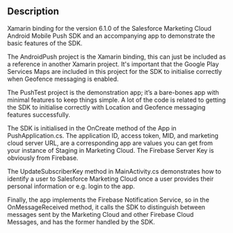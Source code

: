 ## Description

Xamarin binding for the version 6.1.0 of the Salesforce Marketing Cloud Android
Mobile Push SDK and an accompanying app to demonstrate the basic features of
the SDK.

The AndroidPush project is the Xamarin binding, this can just be included as a
reference in another Xamarin project. It's important that the Google Play
Services Maps are included in this project for the SDK to initialise correctly
when Geofence messaging is enabled.

The PushTest project is the demonstration app; it’s a bare-bones app  with
minimal features to keep things simple. A lot of the code is related to getting
the SDK to initialise correctly with Location and Geofence messaging features
successfully.

The SDK is initialised in the OnCreate method of the App in PushApplication.cs.
The application ID, access token, MID, and marketing cloud server URL, are a
corresponding app are values you can get from your instance of Staging in
Marketing Cloud. The Firebase Server Key is obviously from Firebase.

The UpdateSubscriberKey method in MainActivity.cs demonstrates how to identify
a user to Salesforce Marketing Cloud once a user provides their personal
information or e.g. login to the app.

Finally, the app implements the Firebase Notification Service, so in the
OnMessageReceived method, it calls the SDK to distinguish between messages sent
by the Marketing Cloud and other Firebase Cloud Messages, and has the former
handled by the SDK.
